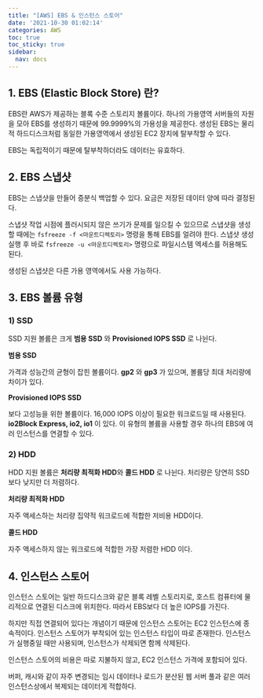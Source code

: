 ```yaml
---
title: "[AWS] EBS & 인스턴스 스토어"
date: '2021-10-30 01:02:14'
categories: AWS
toc: true
toc_sticky: true
sidebar:
  nav: docs
---
```

## 1. EBS (Elastic Block Store) 란?

EBS란 AWS가 제공하는 블록 수준 스토리지 볼륨이다. 하나의 가용영역 서버들의 자원을 모아 EBS를 생성하기 때문에 99.9999%의 가용성을 제공한다. 생성된 EBS는 물리적 하드디스크처럼 동일한 가용영역에서 생성된 EC2 장치에 탈부착할 수 있다.

EBS는 독립적이기 때문에 탈부착하더라도 데이터는 유효하다.



## 2. EBS 스냅샷

EBS는 스냅샷을 만들어 증분식 백업할 수 있다. 요금은 저장된 데이터 양에 따라 결정된다.

스냅샷 작업 시점에 플러시되지 않은 쓰기가 문제를 일으킬 수 있으므로 스냅샷을 생성할 때에는 ```fsfreeze -f <마운트디렉토리>``` 명령을 통해 EBS를 얼려야 한다. 스냅샷 생성 실행 후 바로 ```fsfreeze -u <마운트디렉토리>``` 명령으로 파일시스템 엑세스를 허용해도 된다.

생성된 스냅샷은 다른 가용 영역에서도 사용 가능하다.



## 3. EBS 볼륨 유형

### 1) SSD

SSD 지원 볼륨은 크게 **범용 SSD** 와 **Provisioned IOPS SSD** 로 나뉜다. 

**범용 SSD**

가격과 성능간의 균형이 잡힌 볼륨이다. **gp2** 와 **gp3** 가 있으며, 볼륨당 최대 처리량에 차이가 있다.



**Provisioned IOPS SSD**

보다 고성능을 위한 볼륨이다. 16,000 IOPS 이상이 필요한 워크로드일 때 사용된다. **io2Block Express, io2, io1** 이 있다. 이 유형의 볼륨을 사용할 경우 하나의 EBS에 여러 인스턴스를 연결할 수 있다.



### 2) HDD

HDD 지원 볼륨은 **처리량 최적화 HDD**와 **콜드 HDD** 로 나뉜다. 처리량은 당연히 SSD보다 낮지만 더 저렴하다.

**처리량 최적화 HDD**

자주 액세스하는 처리량 집약적 워크로드에 적합한 저비용 HDD이다.



**콜드 HDD**

자주 액세스하지 않는 워크로드에 적합한 가장 저렴한 HDD 이다.





## 4. 인스턴스 스토어

인스턴스 스토어는 일반 하드디스크와 같은 블록 레벨 스토리지로, 호스트 컴퓨터에 물리적으로 연결된 디스크에 위치한다. 따라서 EBS보다 더 높은 IOPS를 가진다. 

하지만 직접 연결되어 있다는 개념이기 때문에 인스턴스 스토어는 EC2 인스턴스에 종속적이다. 인스턴스 스토어가 부착되어 있는 인스턴스 타입이 따로 존재한다. 인스턴스가 실행중일 때만 사용되며, 인스턴스가 삭제되면 함께 삭제된다. 

인스턴스 스토어의 비용은 따로 지불하지 않고, EC2 인스턴스 가격에 포함되어 있다.

버퍼, 캐시와 같이 자주 변경되는 임시 데이터나 로드가 분산된 웹 서버 풀과 같은 여러 인스턴스상에서 복제되는 데이터게 적합하다.